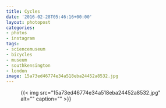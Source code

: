 ```yaml
---
title: Cycles
date: '2016-02-28T05:46:16+00:00'
layout: photopost
categories:
- photos
- instagram
tags:
- sciencemuseum
- bicycles
- museum
- southkensington
- london
image: 15a73ed46774e34a518eba24452a8532.jpg
---
```


<figure class="photo photo--square">
  {{< img src="15a73ed46774e34a518eba24452a8532.jpg" alt="" caption="" >}}

</figure>




